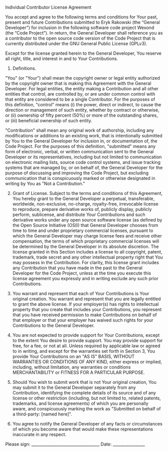 Individual Contributor License Agreement

You accept and agree to the following terms and conditions for Your past, present and future Contributions submitted to Eryk Rakowski (the “General Developer”) for inclusion in the following software code project Wexond (the “Code Project”). In return, the General Developer shall reference you as a contributor to the open source code version of the Code Project that is currently distributed under the GNU General Public License (GPLv3).

Except for the license granted herein to the General Developer, You reserve all right, title, and interest in and to Your Contributions.

1.	Definitions.

"You" (or "Your") shall mean the copyright owner or legal entity authorized by the copyright owner that is making this Agreement with the General Developer. For legal entities, the entity making a Contribution and all other entities that control, are controlled by, or are under common control with that entity are considered to be a single Contributor. For the purposes of this definition, "control" means (i) the power, direct or indirect, to cause the direction or management of such entity, whether by contract or otherwise, or (ii) ownership of fifty percent (50%) or more of the outstanding shares, or (iii) beneficial ownership of such entity.

"Contribution" shall mean any original work of authorship, including any modifications or additions to an existing work, that is intentionally submitted by You to the General Developer for inclusion in, or documentation of, the Code Project. For the purposes of this definition, "submitted" means any form of electronic, verbal, or written communication sent to the General Developer or its representatives, including but not limited to communication on electronic mailing lists, source code control systems, and issue tracking systems that are managed by, or on behalf of, the General Developer for the purpose of discussing and improving the Code Project, but excluding communication that is conspicuously marked or otherwise designated in writing by You as "Not a Contribution."

2.	Grant of License. Subject to the terms and conditions of this Agreement, You hereby grant to the General Developer a perpetual, transferable, worldwide, non-exclusive, no-charge, royalty-free, irrevocable license to reproduce, prepare derivative works of, publicly display, publicly perform, sublicense, and distribute Your Contributions and such derivative works under any open source software license (as defined by the Open Source Initiative (OSI)) that General Developer chooses from time to time and under proprietary commercial licenses, pursuant to which the General Developer may charge license fees and receive other compensation, the terms of which proprietary commercial licenses will be determined by the General Developer in its absolute discretion. The license granted in this Section includes a license to all copyright, patent, trademark, trade secret and any other intellectual property right that You may possess in the Contribution. For clarity, this license grant includes any Contribution that you have made in the past to the General Developer for the Code Project, unless at the time you execute this license agreement you expressly and in writing exclude any such prior Contributions.

3.	You warrant and represent that each of Your Contributions is Your original creation.  You warrant and represent that you are legally entitled to grant the above license. If your employer(s) has rights to intellectual property that you create that includes your Contributions, you represent that you have received permission to make Contributions on behalf of that employer or that your employer has waived such rights for your Contributions to the General Developer.

4.	You are not expected to provide support for Your Contributions, except to the extent You desire to provide support. You may provide support for free, for a fee, or not at all. Unless required by applicable law or agreed to in writing, and except for the warranties set forth in Section ‎3, You provide Your Contributions on an "AS IS" BASIS, WITHOUT WARRANTIES OR CONDITIONS OF ANY KIND, either express or implied, including, without limitation, any warranties or conditions MERCHANTABILITY or FITNESS FOR A PARTICULAR PURPOSE.

5.	Should You wish to submit work that is not Your original creation, You may submit it to the General Developer separately from any Contribution, identifying the complete details of its source and of any license or other restriction (including, but not limited to, related patents, trademarks, and license agreements) of which you are personally aware, and conspicuously marking the work as "Submitted on behalf of a third-party: [named here]".

6.	You agree to notify the General Developer of any facts or circumstances of which you become aware that would make these representations inaccurate in any respect.


Please sign: __________________________________ Date: ________________
